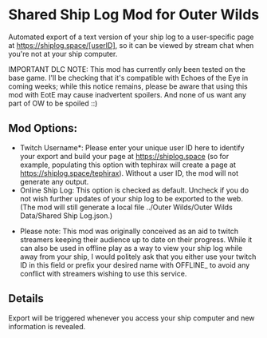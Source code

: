 # Shared Ship Log Mod for Outer Wilds

Automated export of a text version of your ship log to a user-specific page at https://shiplog.space/[userID], so it can be viewed by stream chat when you're not at your ship computer.

IMPORTANT DLC NOTE: This mod has currently only been tested on the base game. I'll be checking that it's compatible with Echoes of the Eye in coming weeks; while this notice remains, please be aware that using this mod with EotE may cause inadvertent spoilers. And none of us want any part of OW to be spoiled ::)

## Mod Options:

- Twitch Username*: Please enter your unique user ID here to identify your export and build your page at https://shiplog.space (so for example, populating this option with tephirax will create a page at https://shiplog.space/tephirax). Without a user ID, the mod will not generate any output.
- Online Ship Log: This option is checked as default. Uncheck if you do not wish further updates of your ship log to be exported to the web. (The mod will still generate a local file ../Outer Wilds/Outer Wilds Data/Shared Ship Log.json.)

* Please note: This mod was originally conceived as an aid to twitch streamers keeping their audience up to date on their progress. While it can also be used in offline play as a way to view your ship log while away from your ship, I would politely ask that you either use your twitch ID in this field or prefix your desired name with OFFLINE_ to avoid any conflict with streamers wishing to use this service.

## Details

Export will be triggered whenever you access your ship computer and new information is revealed.
